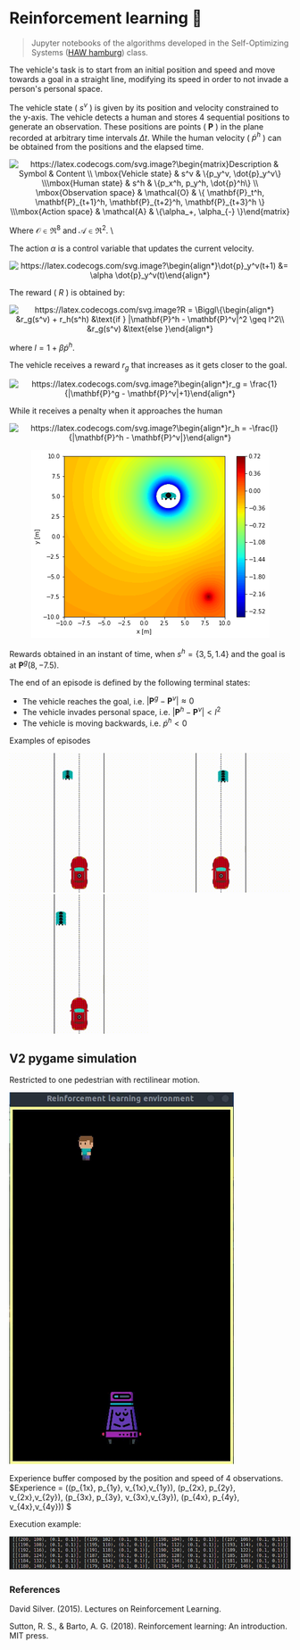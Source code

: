 # Reinforcement learning :notebook_with_decorative_cover:

> Jupyter notebooks of the algorithms developed in the Self-Optimizing Systems ([HAW hamburg](https://www.haw-hamburg.de/studium/studiengaenge-a-z/studiengaenge-detail/course/courses/show/informatik/)) class.

The vehicle's task is to start from an initial position and speed and move towards a goal in a straight line, modifying its speed in order to not invade a person's personal space. 

The vehicle state ( $s^v$ ) is given by its position and velocity constrained to the y-axis.
The vehicle detects a human and stores 4 sequential positions to generate an observation.
These positions are points ( $\mathbf{P}$ ) in the plane recorded at arbitrary time intervals $\Delta t$.
While the human velocity ( $\dot{p}^h$ ) can be obtained from the positions and the elapsed time.

<p align="center">
<img src="https://latex.codecogs.com/svg.image?\begin{matrix}Description&space;&space;&space;&space;&space;&space;&space;&&space;Symbol&space;&space;&space;&space;&space;&space;&&space;Content&space;\\&space;\mbox{Vehicle&space;state}&space;&space;&space;&space;&space;&&space;s^v&space;&space;&space;&space;&space;&space;&space;&space;&space;&&space;\{p_y^v,&space;\dot{p}_y^v\}&space;\\\mbox{Human&space;state}&space;&space;&space;&space;&space;&space;&space;&&space;s^h&space;&space;&space;&space;&space;&space;&space;&space;&space;&&space;\{p_x^h,&space;p_y^h,&space;\dot{p}^h\}&space;\\&space;\mbox{Observation&space;space}&space;&&space;\mathcal{O}&space;&&space;\{&space;\mathbf{P}_t^h,&space;\mathbf{P}_{t&plus;1}^h,&space;\mathbf{P}_{t&plus;2}^h,&space;\mathbf{P}_{t&plus;3}^h&space;\}&space;\\\mbox{Action&space;space}&space;&space;&space;&space;&space;&space;&&space;\mathcal{A}&space;&&space;\{\alpha_&plus;,&space;\alpha_{-}&space;\}\end{matrix}" title="https://latex.codecogs.com/svg.image?\begin{matrix}Description & Symbol & Content \\ \mbox{Vehicle state} & s^v & \{p_y^v, \dot{p}_y^v\} \\\mbox{Human state} & s^h & \{p_x^h, p_y^h, \dot{p}^h\} \\ \mbox{Observation space} & \mathcal{O} & \{ \mathbf{P}_t^h, \mathbf{P}_{t+1}^h, \mathbf{P}_{t+2}^h, \mathbf{P}_{t+3}^h \} \\\mbox{Action space} & \mathcal{A} & \{\alpha_+, \alpha_{-} \}\end{matrix}" />

Where $\mathcal{O}\in \Re^8$ and $\mathcal{A}\in \Re^2$. \\

The action $\alpha$ is a control variable that updates the current velocity.
<p align="center">
<img src="https://latex.codecogs.com/svg.image?\begin{align*}\dot{p}_y^v(t&plus;1)&space;&=&space;\alpha&space;\dot{p}_y^v(t)\end{align*}" title="https://latex.codecogs.com/svg.image?\begin{align*}\dot{p}_y^v(t+1) &= \alpha \dot{p}_y^v(t)\end{align*}" />

The reward ( $R$ ) is obtained by:
<p align="center">
<img src="https://latex.codecogs.com/svg.image?R&space;=&space;\Biggl\{\begin{align*}&space;&space;&space;&space;&space;&space;&r_g(s^v)&space;&plus;&space;r_h(s^h)&space;&\text{if&space;}&space;|\mathbf{P}^h&space;-&space;\mathbf{P}^v|^2&space;\geq&space;l^2\\&space;&space;&space;&space;&space;&space;&r_g(s^v)&space;&\text{else&space;}\end{align*}" title="https://latex.codecogs.com/svg.image?R = \Biggl\{\begin{align*} &r_g(s^v) + r_h(s^h) &\text{if } |\mathbf{P}^h - \mathbf{P}^v|^2 \geq l^2\\ &r_g(s^v) &\text{else }\end{align*}" />

where $l = 1 + \beta \dot{p}^h$. 

The vehicle receives a reward $r_g$ that increases as it gets closer to the goal. 
<p align="center">
<img src="https://latex.codecogs.com/svg.image?\begin{align*}r_g&space;=&space;\frac{1}{|\mathbf{P}^g&space;-&space;\mathbf{P}^v|&plus;1}\end{align*}" title="https://latex.codecogs.com/svg.image?\begin{align*}r_g = \frac{1}{|\mathbf{P}^g - \mathbf{P}^v|+1}\end{align*}" />

While it receives a penalty when it approaches the human 
<p align="center">
<img src="https://latex.codecogs.com/svg.image?\begin{align*}r_h&space;=&space;-\frac{l}{|\mathbf{P}^h&space;-&space;\mathbf{P}^v|}\end{align*}" title="https://latex.codecogs.com/svg.image?\begin{align*}r_h = -\frac{l}{|\mathbf{P}^h - \mathbf{P}^v|}\end{align*}" />

<p align="center">
<img src='https://github.com/JHermosillaD/Reinforcement_learning/blob/main/environment_simulator_V1/imgs/reward.png?raw=true' />

Rewards obtained in an instant of time, when $s^h = \{3,5,1.4\}$ and the goal is at $\mathbf{P}^g(8,-7.5)$.

The end of an episode is defined by the following terminal states:
  * The vehicle reaches the goal, i.e. $|\mathbf{P}^g - \mathbf{P}^v| \approx 0$
  * The vehicle invades personal space, i.e. $|\mathbf{P}^h - \mathbf{P}^v| < l^2$
  * The vehicle is moving backwards, i.e. $\dot{p}^h < 0$

Examples of episodes
<p float="center">
  <img src="https://github.com/JHermosillaD/Reinforcement_learning/blob/main/environment_simulator_V1/imgs/episode_1.gif" width="250" />
  <img src="https://github.com/JHermosillaD/Reinforcement_learning/blob/main/environment_simulator_V1/imgs/episode_2.gif" width="250" />
  <img src="https://github.com/JHermosillaD/Reinforcement_learning/blob/main/environment_simulator_V1/imgs/episode_3.gif" width="250" />
</p>


## V2 pygame simulation

Restricted to one pedestrian with rectilinear motion.

![v2sim](https://github.com/JHermosillaD/Reinforcement_learning/blob/main/environment_simulator_V2/output/test_1.gif)

Experience buffer composed by the position and speed of 4 observations.
$Experience = ((p_{1x}, p_{1y}, v_{1x},v_{1y}), (p_{2x}, p_{2y}, v_{2x},v_{2y}), (p_{3x}, p_{3y}, v_{3x},v_{3y}), (p_{4x}, p_{4y}, v_{4x},v_{4y})) $

Execution example:
<p float="left">
  <img src="environment_simulator_V2/output/experience_buffer.png"/>
</p>

### References

David Silver. (2015). Lectures on Reinforcement Learning.

Sutton, R. S., & Barto, A. G. (2018). Reinforcement learning: An introduction. MIT press.
